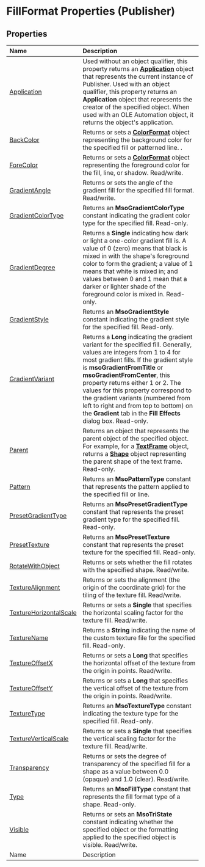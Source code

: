
# FillFormat Properties (Publisher)

## Properties



|**Name**|**Description**|
|:-----|:-----|
| [Application](8ef81060-38c0-82cd-221f-881138c0fe3e.md)|Used without an object qualifier, this property returns an  **[Application](acfc7efb-e6a5-a89a-3aee-3cb4af2f3508.md)** object that represents the current instance of Publisher. Used with an object qualifier, this property returns an  **Application** object that represents the creator of the specified object. When used with an OLE Automation object, it returns the object's application.|
| [BackColor](61c6171b-f707-6741-68d2-5389bb3fac10.md)|Returns or sets a  **[ColorFormat](659069e1-e359-94d7-de06-a1d98378193b.md)** object representing the background color for the specified fill or patterned line. .|
| [ForeColor](39e7cf23-2ff8-69f3-8bf3-9051959c5418.md)|Returns or sets a  **[ColorFormat](659069e1-e359-94d7-de06-a1d98378193b.md)** object representing the foreground color for the fill, line, or shadow. Read/write.|
| [GradientAngle](c43df0d0-1bb8-4e61-64d3-fb5f76daa6dd.md)|Returns or sets the angle of the gradient fill for the specified fill format. Read/write.|
| [GradientColorType](b0866675-4bc4-5e82-780d-8bae4b7d16ef.md)|Returns an  **MsoGradientColorType** constant indicating the gradient color type for the specified fill. Read-only.|
| [GradientDegree](b2eba471-5f03-4904-f876-edea4d40a908.md)|Returns a  **Single** indicating how dark or light a one-color gradient fill is. A value of 0 (zero) means that black is mixed in with the shape's foreground color to form the gradient; a value of 1 means that white is mixed in; and values between 0 and 1 mean that a darker or lighter shade of the foreground color is mixed in. Read-only.|
| [GradientStyle](38a38de1-4ed3-7919-421f-474b0b5d7b2f.md)|Returns an  **MsoGradientStyle** constant indicating the gradient style for the specified fill. Read-only.|
| [GradientVariant](f57224dc-e9c6-e1aa-e950-97dfd5ed483f.md)|Returns a  **Long** indicating the gradient variant for the specified fill. Generally, values are integers from 1 to 4 for most gradient fills. If the gradient style is **msoGradientFromTitle** or **msoGradientFromCenter**, this property returns either 1 or 2. The values for this property correspond to the gradient variants (numbered from left to right and from top to bottom) on the  **Gradient** tab in the **Fill Effects** dialog box. Read-only.|
| [Parent](5a12812d-88f9-ff97-eab9-e0a8085c47eb.md)|Returns an object that represents the parent object of the specified object. For example, for a  **[TextFrame](95e88f5a-b3dc-272e-7c1d-5282c97ae11e.md)** object, returns a **[Shape](666cb7f0-62a8-f419-9838-007ef29506ee.md)** object representing the parent shape of the text frame. Read-only.|
| [Pattern](5b63c81e-b692-92e0-5d72-99c8d4376aff.md)|Returns an  **MsoPatternType** constant that represents the pattern applied to the specified fill or line.|
| [PresetGradientType](1febce3f-9925-3fec-eb78-f5167585477e.md)|Returns an  **MsoPresetGradientType** constant that represents the preset gradient type for the specified fill. Read-only.|
| [PresetTexture](c03a9bf3-7378-e82a-9a40-650c5c96fd2a.md)|Returns an  **MsoPresetTexture** constant that represents the preset texture for the specified fill. Read-only.|
| [RotateWithObject](a1e5f826-4200-4eac-204d-f17717160f33.md)|Returns or sets whether the fill rotates with the specified shape. Read/write.|
| [TextureAlignment](39fed9f2-f624-f978-3297-6b89a2dc3789.md)|Returns or sets the alignment (the origin of the coordinate grid) for the tiling of the texture fill. Read/write.|
| [TextureHorizontalScale](acb45b6d-5e2f-dabb-4ba5-58955fcd4eb1.md)|Returns or sets a  **Single** that specifies the horizontal scaling factor for the texture fill. Read/write.|
| [TextureName](237a85ff-018d-f6b7-e94b-32e85fce65ab.md)|Returns a  **String** indicating the name of the custom texture file for the specified fill. Read-only.|
| [TextureOffsetX](8023af14-0155-0387-9af7-5f7a8ea557b4.md)|Returns or sets a  **Long** that specifies the horizontal offset of the texture from the origin in points. Read/write.|
| [TextureOffsetY](aa690d54-a4b1-5073-1957-13a638cf3e19.md)|Returns or sets a  **Long** that specifies the vertical offset of the texture from the origin in points. Read/write.|
| [TextureType](08f3b0a1-97a3-bdbf-25b4-93e05938d607.md)|Returns an  **MsoTextureType** constant indicating the texture type for the specified fill. Read-only.|
| [TextureVerticalScale](3de76d58-31c0-94ce-d6a0-268fde8f04d0.md)|Returns or sets a  **Single** that specifies the vertical scaling factor for the texture fill. Read/write.|
| [Transparency](f7f8e0e9-2f44-269d-6cad-29521612ab2f.md)|Returns or sets the degree of transparency of the specified fill for a shape as a value between 0.0 (opaque) and 1.0 (clear). Read/write.|
| [Type](7b388ff6-302c-e6b9-8491-4d604f1a12a9.md)|Returns an  **MsoFillType** constant that represents the fill format type of a shape. Read-only.|
| [Visible](9cbb2604-6c33-de51-71f4-8c0304868cb5.md)|Returns or sets an  **MsoTriState** constant indicating whether the specified object or the formatting applied to the specified object is visible. Read/write.|
|Name|Description|
